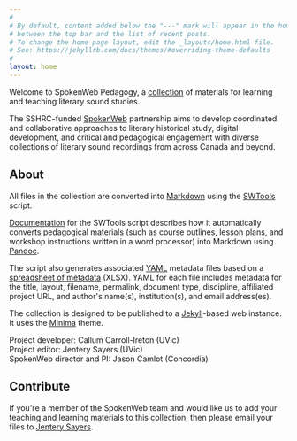 ```yaml
---
#
# By default, content added below the "---" mark will appear in the home page
# between the top bar and the list of recent posts.
# To change the home page layout, edit the _layouts/home.html file.
# See: https://jekyllrb.com/docs/themes/#overriding-theme-defaults
#
layout: home
---
```

Welcome to SpokenWeb Pedagogy, a [collection](https://jentery.github.io/SWDemo/mdfiles/) of materials for learning and teaching literary sound studies. 

The SSHRC-funded [SpokenWeb](https://spokenweb.ca/) partnership aims to develop coordinated and collaborative approaches to literary historical study, digital development, and critical and pedagogical engagement with diverse collections of literary sound recordings from across Canada and beyond.

## About 

All files in the collection are converted into [Markdown](https://daringfireball.net/projects/markdown/) using the [SWTools](https://github.com/callumyci/SWTools) script. 

[Documentation](https://github.com/callumyci/SWTools/blob/main/README.md) for the SWTools script describes how it automatically converts pedagogical materials (such as course outlines, lesson plans, and workshop instructions written in a word processor) into Markdown using [Pandoc](https://pandoc.org/). 

The script also generates associated [YAML](https://yaml.org/) metadata files based on a [spreadsheet of metadata](https://github.com/jentery/SWDemo/blob/main/metadata.xlsx) (XLSX). YAML for each file includes metadata for the title, layout, filename, permalink, document type, discipline, affiliated project URL, and author's name(s), institution(s), and email address(es). 

The collection is designed to be published to a [Jekyll](https://github.com/jekyll)-based web instance. It uses the [Minima](https://github.com/jekyll/minima) theme. 

Project developer: Callum Carroll-Ireton (UVic)    
Project editor: Jentery Sayers (UVic)    
SpokenWeb director and PI: Jason Camlot (Concordia)   

## Contribute 

If you're a member of the SpokenWeb team and would like us to add your teaching and learning materials to this collection, then please email your files to [Jentery Sayers](https://www.uvic.ca/humanities/english/people/regularfaculty/sayers-jentery.php). 
